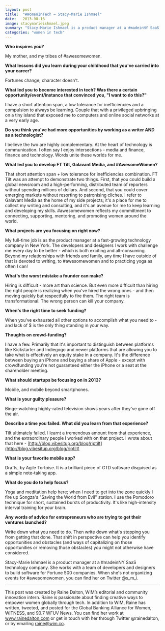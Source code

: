 ```yaml
---
layout: post
title:  "#WomenInTech – Stacy-Marie Ishmael"
date:   2013-08-16
image: stacymarieishmael.jpeg
summary: "Stacy-Marie Ishmael is a product manager at a #madeinNY SaaS technology company. She works with a team of developers and designers to build software for Fortune 500 companies. "
categories: "women in tech"
---
```


**Who inspires you?**



My mother, and my tribes of \#awesomewomen.



**What lessons did you learn during your childhood that you've carried into your career?**



Fortunes change; character doesn't.



**What led you to become interested in tech? Was there a certain opportunity/event/instance that convinced you, "I want to do this?"**



I have a short attention span, a low tolerance for inefficiencies and a compulsion to always be learning. Couple that with a privileged upbringing on a tiny island that exposed me to computers and online social networks at a very early age.



**Do you think you've had more opportunities by working as a writer AND as a technologist?**



I believe the two are highly complementary. At the heart of technology is communication. I often say I enjoy intersections - media and finance, finance and technology. Words unite these worlds for me.



**What led you to develop FT Tilt, Galavant Media, and \#AwesomeWomen?**



That short attention span + low tolerance for inefficiencies combination. FT Tilt was an attempt to demonstrate two things. First, that you could build a global newsroom and a high-performing, distributed team of reporters without spending millions of dollars. And second, that you could cover emerging markets without resorting to patronising cliches. I refer to Galavant Media as the home of my side projects; it's a place for me to collect my writing and consulting, and it's an avenue for me to keep learning and developing my skills. #awesomewomen reflects my committment to connecting, supporting, mentoring, and promoting women around the world.



**What projects are you focusing on right now?**



My full-time job is as the product manager at a fast-growing technology company in New York. The developers and designers I work with challenge me every day to be better - which is both exciting and all-consuming. Beyond my relationships with friends and family, any time I have outside of that is devoted to writing, to #awesomewomen and to practicing yoga as often I can!



**What's the worst mistake a founder can make?**



Hiring is difficult - more art than science. But even more difficult than hiring the right people is realizing when you've hired the wrong ones - and then moving quickly but respectfully to fire them. The right team is transformational. The wrong person can kill your company.



**When's the right time to seek funding?**



When you've exhausted all other options to accomplish what you need to - and lack of $ is the only thing standing in your way.



**Thoughts on crowd-funding?**



I have a few. Primarily that it's important to distinguish between platforms like Kickstarter and Indiegogo and newer platforms that are allowing you to take what is effectively an equity stake in a company. It's the difference between buying an iPhone and buying a share of Apple - except with crowdfunding you're not guaranteed either the iPhone or a seat at the shareholder meeting.



**What should startups be focusing on in 2013?**



Mobile, and mobile beyond smartphones.



**What is your guilty pleasure?**



Binge-watching highly-rated television shows years after they've gone off the air.



**Describe a time you failed. What did you learn from that experience?**



Tilt ultimately failed. I learnt a tremendous amount from that experience, and the extraordinary people I worked with on that project. I wrote about that here - [http://blog.vibesitup.org/blog/riptilt](http://blog.vibesitup.org/blog/riptilt)


**What is your favorite mobile app?**



Drafts, by Agile Tortoise. It is a brilliant piece of GTD software disguised as a simple note-taking app.



**What do you do to help focus?**



Yoga and meditation help here; when I need to get into the zone quickly I fire up Songza's "Saving the World from Evil" station. I use the Pomodoro technique for short, sustained bursts of productivity. It's like high-intensity interval training for your brain.



**Any words of advice for entrepreneurs who are trying to get their ventures launched?**



Write down what you need to do. Then write down what's stopping you from getting that done. That shift in perspective can help you identify opportunities and obstacles (and ways of capitalizing on those opportunities or removing those obstacles) you might not otherwise have considered.



Stacy-Marie Ishmael is a product manager at a #madeinNY SaaS technology company. She works with a team of developers and designers to build software for Fortune 500 companies. When she's not organizing events for #awesomewomen, you can find her on Twitter @s_m_i.


 ______________________________________________________

This post was created by Raine Dalton, WIM’s editorial and community innovation intern. Raine is passionate about finding creative ways to empower women globally through tech. In addition to WIM, Raine has written, tweeted, and posted for the Global Banking Alliance for Women, WITNESS, and 90.7 WFUV News. You can find her work at www.rainedalton.com or get in touch with her through Twitter @rainedalton, or by emailing raine@wim.co.